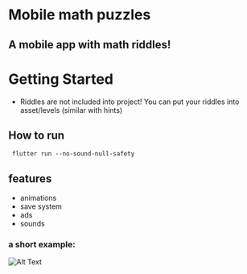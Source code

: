 # Mobile math puzzles
## A mobile app with math riddles!

# Getting Started
* Riddles are not included into project! You can put your riddles into asset/levels (similar with hints) 
## How to run
``` flutter run --no-sound-null-safety```

## features
* animations
* save system
* ads
* sounds

### a short example:
![Alt Text](https://github.com/Pladque/mobile_puzzle_game/blob/master/examples/example1.gif)





